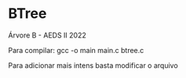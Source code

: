 # BTree
Árvore B - AEDS II 2022

Para compilar: gcc -o main main.c btree.c

Para adicionar mais intens basta modificar o arquivo
